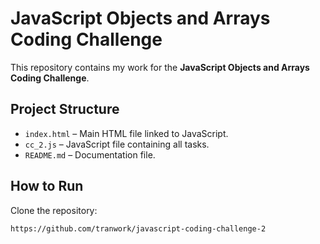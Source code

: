  # JavaScript Objects and Arrays Coding Challenge

This repository contains my work for the **JavaScript Objects and Arrays Coding Challenge**.

## Project Structure
- `index.html` – Main HTML file linked to JavaScript.
- `cc_2.js` – JavaScript file containing all tasks.
- `README.md` – Documentation file.

## How to Run
Clone the repository:
   ```sh
   https://github.com/tranwork/javascript-coding-challenge-2
